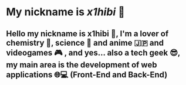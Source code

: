 <!--
**x1hibi/x1hibi** is a ✨ _special_ ✨ repository because its `README.md` (this file) appears on your GitHub profile.

Here are some ideas to get you started:

- 🔭 I’m currently working on ...
- 🌱 I’m currently learning ...
- 👯 I’m looking to collaborate on ...
- 🤔 I’m looking for help with ...
- 💬 Ask me about ...
- 📫 How to reach me: ...
- 😄 Pronouns: ...
- ⚡ Fun fact: ...
-->

# My nickname is *x1hibi* 🐲

## Hello my nickname is x1hibi 🐉, I'm a lover of chemistry 🧪, science 🔬 and anime 🇯🇵 and videogames 🎮 , and yes... also a tech geek 😎, my main area is the development of web applications 🌐💻 (Front-End and Back-End)
